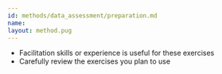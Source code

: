 ```yaml
---
id: methods/data_assessment/preparation.md
name: 
layout: method.pug
---
```


* Facilitation skills or experience is useful for these exercises
* Carefully review the exercises you plan to use


